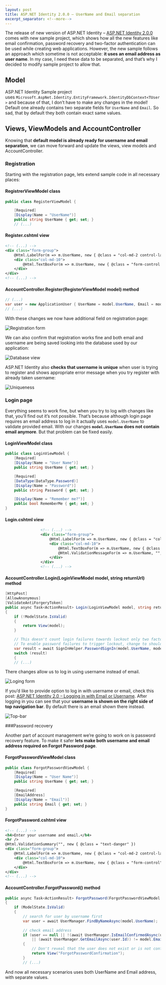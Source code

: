 ```yaml
---
layout: post
title: ASP.NET Identity 2.0.0 – UserName and Email separation
excerpt_separator: <!--more-->
---
```


The release of new version of ASP.NET Identity – [ASP.NET Identity 2.0.0](http://blogs.msdn.com/b/webdev/archive/2014/03/20/test-announcing-rtm-of-asp-net-identity-2-0-0.aspx) comes with new sample project, which shows how all the new features like email confirmation, password recovery and two-factor authentication can be used while creating web applications. However, the new sample follows an approach which sometime is not acceptable: **it uses an email address as user name**. In my case, I need these data to be separated, and that’s why I decided to modify sample project to allow that.

<!--more-->

## Model

ASP.NET Identity Sample project uses `Microsoft.AspNet.Identity.EntityFramework.IdentityDbContext<TUser>` and because of that, I don’t have to make any changes in the model! Default one already contains two separate fields for `UserName` and `Email`. So sad, that by default they both contain exact same values.

## Views, ViewModels and AccountController

Knowing that **default model is already ready for username and email separation**, we can move forward and update the views, view models and AccountController.

### Registration

Starting with the registration page, lets extend sample code in all necessary places:

#### RegistrerViewModel class

```csharp
public class RegisterViewModel {

    [Required]
    [Display(Name = "UserName")]
    public string UserName { get; set; }
    // (...)
```

#### Register.cshtml view

```xml
<!-- (...) -->
<div class="form-group">
    @Html.LabelFor(m => m.UserName, new { @class = "col-md-2 control-label" })
    <div class="col-md-10">
        @Html.TextBoxFor(m => m.UserName, new { @class = "form-control " })
    </div>
</div>
<!-- (...) -->
```

#### AccountController.Register(RegisterViewModel model) method

```csharp
// (...)
var user = new ApplicationUser { UserName = model.UserName, Email = model.Email };
// (...)
```

With these changes we now have additional field on registration page:

![Registration form](../../images/asp-net-identity/Registration.png)

We can also confirm that registration works fine and both email and username are being saved looking into the database used by our application:

![Database view](../../images/asp-net-identity/UsersTable.png)

ASP.NET Identity also **checks that username is unique** when user is trying to register and shows appropriate error message when you try register with already taken username:

![Uniqueness](../../images/asp-net-identity/UserNameDuplication.png)

### Login page

Everything seems to work fine, but when you try to log with changes like that, you’ll find out it’s not possible. That’s because although login page requires an email address to log in it actually uses `model.UserName` to validate provided email. With our changes **`model.UserName` does not contain email anymore**. But that problem can be fixed easily.


#### LoginViewModel class

```csharp
public class LoginViewModel {
    [Required]
    [Display(Name = "User Name")]
    public string UserName { get; set; }

    [Required]
    [DataType(DataType.Password)]
    [Display(Name = "Password")]
    public string Password { get; set; }

    [Display(Name = "Remember me?")]
    public bool RememberMe { get; set; }
}
```

#### Login.cshtml view

```xml
                <!-- (...) -->
                <div class="form-group">
                    @Html.LabelFor(m => m.UserName, new { @class = "col-md-2 control-label" })
                    <div class="col-md-10">
                        @Html.TextBoxFor(m => m.UserName, new { @class = "form-control" })
                        @Html.ValidationMessageFor(m => m.UserName, "", new { @class = "text-danger" })
                    </div>
                </div>
                <!-- (...) -->
```

#### AccountController.Login(LoginViewModel model, string returnUrl) method

```csharp
[HttpPost]
[AllowAnonymous]
[ValidateAntiForgeryToken]
public async Task<ActionResult> Login(LoginViewModel model, string returnUrl)
{
    if (!ModelState.IsValid)
    {
        return View(model);
    }

    // This doesn't count login failures towards lockout only two factor authentication
    // To enable password failures to trigger lockout, change to shouldLockout: true
    var result = await SignInHelper.PasswordSignIn(model.UserName, model.Password, model.RememberMe, shouldLockout: false);
    switch (result)
    {
    // (...)
```

There changes allow us to log in using username instead of email.

![Loging form](../../images/asp-net-identity/LogIn.png)

If you’d like to provide option to log in with username or email, check this post: [ASP.NET Identity 2.0 – Logging in with Email or Username](http://anthonychu.ca/post/aspnet-identity-20---logging-in-with-email-or-username). After logging in you can see that your **username is shown on the right side of top navigation bar**. By default there is an email shown there instead.

![Top-bar](../../images/asp-net-identity/topbar.png)

###Password recovery

Another part of account management we’re going to work on is password recovery feature. To make it safer **lets make both username and email address required on Forgot Password page**.

#### ForgotPasswordViewModel class

```csharp
public class ForgotPasswordViewModel {
    [Required]
    [Display(Name = "User Name")]
    public string UserName { get; set; }

    [Required]
    [EmailAddress]
    [Display(Name = "Email")]
    public string Email { get; set; }
}
```

#### ForgotPassword.cshtml view

```xml
<!-- (...) -->
<h4>Enter your username and email.</h4>
<hr />
@Html.ValidationSummary("", new { @class = "text-danger" })
<div class="form-group">
    @Html.LabelFor(m => m.UserName, new { @class = "col-md-2 control-label" })
    <div class="col-md-10">
        @Html.TextBoxFor(m => m.UserName, new { @class = "form-control" })
    </div>
</div>
<!-- (...) -->
```

#### AccountController.ForgotPassword() method

```csharp
public async Task<ActionResult> ForgotPassword(ForgotPasswordViewModel model)
{
    if (ModelState.IsValid)
    {
        // search for user by username first
        var user = await UserManager.FindByNameAsync(model.UserName);
                
        // check email address
        if (user == null || !(await UserManager.IsEmailConfirmedAsync(user.Id))
            || (await UserManager.GetEmailAsync(user.Id)) != model.Email)
        {
            // Don't reveal that the user does not exist or is not confirmed
            return View("ForgotPasswordConfirmation");
        }
        // (...)
```

And now all necessary scenarios uses both UserName and Email address, with separate values.